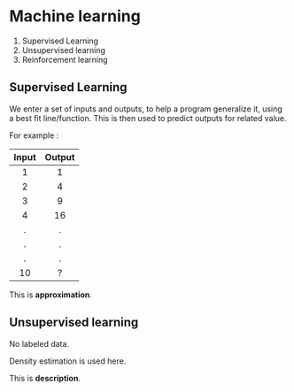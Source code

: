 # Machine learning

1. Supervised Learning
2. Unsupervised learning
3. Reinforcement learning

## Supervised Learning

We enter a set of inputs and outputs, to help a program generalize it, using a best fit line/function. This is then used to predict outputs for related value.

For example :

| Input | Output |
| :---: | :----: |
|     1 |      1 |
|     2 |      4 |
|     3 |      9 |
|     4 |     16 |
|     . |      . |
|     . |      . |
|     . |      . |
|    10 |      ? |

This is **approximation**.

## Unsupervised learning

No labeled data.

Density estimation is used here.

This is **description**.
